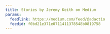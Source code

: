 ```yaml
---
title: Stories by Jeremy Keith on Medium
params:
  feedlink: https://medium.com/feed/@adactio
  feedid: f0bd21e371e0711411378548b0819758
---
```

